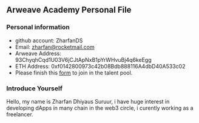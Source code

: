 ## Arweave Academy Personal File

### Personal information

- github account: ZharfanDS
- Email: zharfan@rocketmail.com
- Arweave Address: 93ChyqhCqd1U03V6jCJtApNxB1pYrWHvuBj4q6keEgg
- ETH Address: 0xf0142800973c42b08Bdb888116A4dbD40A533c02
- Please finish this [form](https://docs.google.com/forms/d/e/1FAIpQLSfWA5fIIcBgmRppm3jNz5vmf9Mai_QMVil-2pO4r7YKn_Zhtw/viewform?usp=sf_link) to join in the talent pool.

### Introduce Yourself
 Hello, my name is Zharfan Dhiyaus Suruur, i have huge interest in developing dApps in many chain in the web3 circle, i curently working as a freelancer.